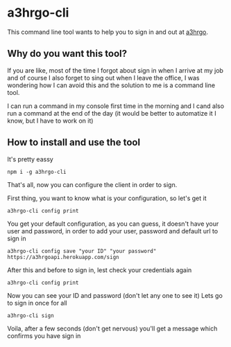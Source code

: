 # a3hrgo-cli

This command line tool wants to help you to sign in and out at [a3hrgo](https://www.a3hrgo.com/).

## Why do you want this tool?

If you are like, most of the time I forgot about sign in when I arrive at my job and of course I also forget to sing out when I leave the office, I was wondering how I can avoid this and the solution to me is a command line tool.

I can run a command in my console first time in the morning and I cand also run a command at the end of the day (it would be better to automatize it I know, but I have to work on it)

## How to install and use the tool

It's pretty eassy

```shell
npm i -g a3hrgo-cli
```

That's all, now you can configure the client in order to sign.

First thing, you want to know what is your configuration, so let's get it

```shell
a3hrgo-cli config print
```

You get your default configuration, as you can guess, it doesn't have your user and password, in order to add your user, password and default url to sign in

```shell
a3hrgo-cli config save "your ID" "your password" https://a3hrgoapi.herokuapp.com/sign
```

After this and before to sign in, lest check your credentials again

```shell
a3hrgo-cli config print
```

Now you can see your ID and password (don't let any one to see it) Lets go to sign in once for all

```shell
a3hrgo-cli sign
```

Voila, after a few seconds (don't get nervous) you'll get a message which confirms you have sign in
